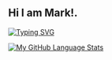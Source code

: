 ## Hi I am Mark!.
[![Typing SVG](https://readme-typing-svg.demolab.com?font=Fira+Code&weight=500&size=18&pause=1000&color=ABD201&random=false&width=535&lines=Web+Developer)](https://git.io/typing-svg)

[![My GitHub Language Stats](https://github-readme-stats.vercel.app/api/top-langs/?username=makooiii&langs_count=5&theme=merko)]()

